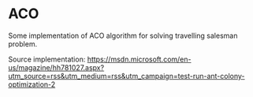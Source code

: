 # ACO
Some implementation of ACO algorithm for solving travelling salesman problem.

Source implementation: https://msdn.microsoft.com/en-us/magazine/hh781027.aspx?utm_source=rss&utm_medium=rss&utm_campaign=test-run-ant-colony-optimization-2
